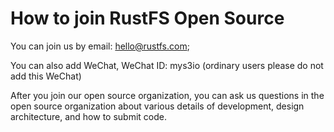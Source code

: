 # How to join RustFS Open Source


You can join us by email: hello@rustfs.com;

You can also add WeChat, WeChat ID: mys3io (ordinary users please do not add this WeChat)


After you join our open source organization, you can ask us questions in the open source organization about various details of development, design architecture, and how to submit code.

